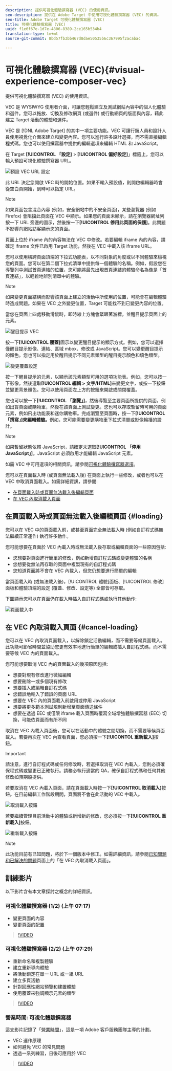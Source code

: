 ```yaml
---
description: 提供可視化體驗撰寫器 (VEC) 的使用資訊。
seo-description: 提供在 Adobe Target 中使用可視化體驗撰寫器 (VEC) 的資訊。
seo-title: Adobe Target 可視化體驗撰寫器 (VEC)
title: 可視化體驗撰寫器 (VEC)
uuid: f1e6f67e-1d7e-4806-8389-2ce165b534b4
translation-type: tm+mt
source-git-commit: 8bd57fb3bb467d8dae50535b6c367995f2acabac

---
```



# 可視化體驗撰寫器 (VEC){#visual-experience-composer-vec}

提供可視化體驗撰寫器 (VEC) 的使用資訊。

VEC 是 WYSIWYG 使用者介面，可讓您輕鬆建立及測試網站內容中的個人化體驗和選件。您可以拖放、切換及修改網頁 (或選件) 或行動網頁的版面與內容，藉此建立 Target 活動的體驗和選件。

VEC 是 [!DNL Adobe Target] 的其中一項主要功能。VEC 可讓行銷人員和設計人員使用視覺化介面來建立和變更內容。您可以進行許多設計選擇，而不需直接編輯程式碼。您也可以使用撰寫器中提供的編輯選項來編輯 HTML 和 JavaScript。

在 Target **[!UICONTROL 「設定]** &gt; **[!UICONTROL 偏好設定]**」標籤上，您可以輸入預設可視化體驗撰寫器 URL。

![預設 VEC URL 設定](/help/c-experiences/c-visual-experience-composer/assets/pref-default-url-new.png)

此 URL 決定您開啟 VEC 時的開始位置。如果不輸入預設值，則開啟編輯器時會從空白頁開始，到時可以指定 URL。

>[!NOTE]
>
>如果頁面包含混合內容 (例如，安全網站中的不安全頁面)，某些瀏覽器 (例如 Firefox) 會阻擋此頁面在 VEC 中顯示。如果您的頁面未顯示，請在瀏覽器網址列按一下 URL 旁邊的圖示，然後按一下&#x200B;**[!UICONTROL 停用此頁面的保護]**。此問題不影響向網站訪客顯示您的頁面。

頁面上位於 iframe 內的內容無法在 VEC 中修改。若要編輯 iframe 內的內容，請確定 iframe 文件已啟用 Target 功能，然後在 VEC 中載入該 iframe URL。

您可以使用橫跨頁面頂端的下拉式功能表，以不同對象的角度或以不同體驗來檢視您的頁面。您可以在第二個下拉式清單中提供每一個體驗的名稱。例如，假設您在導覽列中測試首頁連結的位置，您可能將最先出現首頁連結的體驗命名為像是「首頁連結」，以輕鬆地辨別清單中的體驗。

>[!NOTE]
>
>如果變更頁面結構而影響該頁面上建立的活動中所使用的位置，可能會在編輯體驗時造成問題。如果在 VEC 之外變更位置，Target 可能找不到已變更內容的位置。

當您在頁面上四處移動滑鼠時，即時線上方塊會緊跟著游標，並醒目提示頁面上的元素。

![醒目提示 VEC](/help/c-experiences/c-visual-experience-composer/assets/vec-highlight-new.png)

按一下&#x200B;**[!UICONTROL 覆蓋]**&#x200B;圖示以變更醒目提示的顯示方式。例如，您可以選擇僅醒目提示影像、連結、區域 mbox、修改或 JavaScript。您可以變更醒目提示的顏色。您也可以指定用於醒目提示不同元素類型的醒目提示顏色和填色類型。

![變更覆蓋設定](/help/c-experiences/c-visual-experience-composer/assets/change-overlay.png)

按一下醒目提示的元素，以顯示該元素類型可用的選項功能表。例如，您可以按一下影像，然後選取&#x200B;**[!UICONTROL 編輯 &gt; 文字/HTML]**&#x200B;來變更文字，或按一下按鈕並變更背景顏色。您可以使用頁面左上方的按鈕來開啟或關閉覆蓋。

您也可以按一下&#x200B;**[!UICONTROL 「瀏覽」]**，然後導覽至主要頁面所提供的頁面，例如出貨頁面或購物車，然後在該頁面上測試變更。您也可以存取暫留時可用的頁面元素，例如飛出功能表和迷你購物車。完成瀏覽至頁面時，按一下&#x200B;**[!UICONTROL 「撰寫」]來編輯體驗。**&#x200B;例如，您可能需要變更購物車下拉式清單或影像輪播的設計。

>[!NOTE]
>
>如果暫留狀態依賴 JavaScript，請確定未選取&#x200B;**[!UICONTROL 「停用 JavaScript」]**。JavaScript 必須啟用才能編輯 JavaScript 元素。

如需 VEC 中可用選項的相關資訊，請參閱[可視化體驗撰寫器選項](../../c-experiences/c-visual-experience-composer/viztarget-options.md#reference_3BD1BEEAFA584A749ED2D08F14732E81)。

您可以在頁面載入時 (或頁面無法載入後) 在頁面上執行一些修改，或者也可以在 VEC 中取消頁面載入。如需詳細資訊，請參閱:

* [在頁面載入時或頁面無法載入後編輯頁面](#loading)
* [在 VEC 內取消載入頁面](#cancel-loading)

## 在頁面載入時或頁面無法載入後編輯頁面 {#loading}

您可以在 VEC 中的頁面載入前，或甚至頁面完全無法載入時 (例如自訂程式碼無法繼續正常運作) 執行許多動作。

您可能想要在頁面於 VEC 內載入時或無法載入後存取或編輯頁面的一些原因包括:

* 您想要對頁面進行簡單的修改，例如新增自訂程式碼或變更體驗的名稱
* 您想要從無法再存取的頁面中複製現有的自訂程式碼
* 您知道頁面將不會在 VEC 內載入，但您仍想要進行簡單的編輯

當頁面載入時 (或無法載入後)，[!UICONTROL 體驗]面板、[!UICONTROL 修改]面板和體驗頂端的設定 (覆蓋、修改、設定等) 全部皆可存取。

下圖顯示您可以在頁面仍在載入時插入自訂程式碼或執行其他動作:

![頁面載入中](/help/c-experiences/c-visual-experience-composer/c-vec-code-editor/assets/loading-page.png)

## 在 VEC 內取消載入頁面 {#cancel-loading}

您可以在 VEC 內取消頁面載入，以解除鎖定活動編輯，而不需要等候頁面載入。此功能可節省時間並協助您更有效率地進行簡單的編輯或插入自訂程式碼，而不需要等候 VEC 內的頁面載入。

您可能想要取消 VEC 內的頁面載入的幾項原因包括:

* 想要對現有修改進行微幅編輯
* 想要刪除一或多個現有修改
* 想要插入或編輯自訂程式碼
* 您錯誤地輸入了錯誤的頁面 URL
* 想要在 VEC 內的頁面載入前啟用或停用 JavaScript
* 想要將更多範本測試規則新增至頁面傳送條件
* 想要在透過 EEC 或僅限 iframe 載入頁面時覆寫全域增強體驗撰寫器 (EEC) 切換，可能依頁面而有所不同

取消在 VEC 內載入頁面後，您可以在活動中的體驗之間切換，而不需要等候頁面載入。若要再次在 VEC 內查看頁面，您必須按一下&#x200B;**[!UICONTOL 重新載入]**&#x200B;按鈕。

>[!IMPORTANT]
>
>請注意，進行自訂程式碼或任何修改時，若選擇取消在 VEC 內載入，您則必須確保程式碼或變更已正確執行。請務必執行適當的 QA，確保自訂程式碼和任何其他修改如預期般提供。

若要取消在 VEC 內載入頁面，請在頁面載入時按一下&#x200B;**[!UICONTROL 取消載入]**&#x200B;按鈕。在目前編輯工作階段期間，頁面將不會在此活動的 VEC 中載入。

![取消載入按鈕](/help/c-experiences/c-visual-experience-composer/c-vec-code-editor/assets/cancel-loading.png)

若要繼續管理目前活動中的體驗或新增新的修改，您必須按一下&#x200B;**[!UICONTROL 重新載入]**&#x200B;按鈕。

![重新載入按鈕](/help/c-experiences/c-visual-experience-composer/c-vec-code-editor/assets/reload-in-vec.png)

>[!NOTE]
>
>此功能目前有已知問題，將於下一個版本中修正。如需詳細資訊，請參閱[已知問題和已解決的問題](/help/r-release-notes/known-issues-resolved-issues.md#cancel)頁面上的「在 VEC 內取消載入頁面」。

## 訓練影片

以下影片含有本文章探討之概念的詳細資訊。

### 可視化體驗撰寫器 (1/2) (上午 07:17)

* 變更頁面的內容
* 變更頁面的配置

>[!VIDEO](https://video.tv.adobe.com/v/17399?captions=chi_hant)

### 可視化體驗撰寫器 (2/2) (上午 07:29)

* 重新命名和複製體驗
* 建立重新導向體驗
* 將活動鎖定在單一 URL 或一組 URL
* 建立多頁活動
* 針對回應性網站預覽和建置體驗
* 使用覆蓋來強調顯示元素的類型

>[!VIDEO](https://video.tv.adobe.com/v/17401?captions=chi_hant)

### 營業時間: 可視化體驗撰寫器

這支影片記錄了「[營業時間](../../cmp-resources-and-contact-information.md#concept_58EA30379D3B48C4848BA2A8C464A5B7)」，這是一項 Adobe 客戶服務團隊主導的計劃。

* VEC 運作原理
* 如何避免 VEC 的常見問題
* 透過一系列練習，日後可應用於 VEC

>[!VIDEO](https://video.tv.adobe.com/v/20784/?captions=chi_hant)